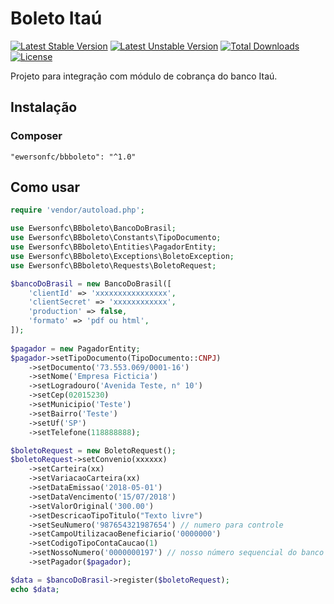 # Boleto Itaú
[![Latest Stable Version](https://poser.pugx.org/matheushack/itauboleto/v/stable)](https://packagist.org/packages/ewersonfc/bbboleto)
[![Latest Unstable Version](https://poser.pugx.org/matheushack/itauboleto/v/unstable)](https://packagist.org/packages/ewersonfc/bbboleto)
[![Total Downloads](https://poser.pugx.org/matheushack/itauboleto/downloads)](https://packagist.org/packages/ewersonfc/bbboleto)
[![License](https://poser.pugx.org/matheushack/itauboleto/license)](https://packagist.org/packages/ewersonfc/bbboleto)
 

Projeto para integração com módulo de cobrança do banco Itaú.

## Instalação
### Composer
```
"ewersonfc/bbboleto": "^1.0"
```

## Como usar
```php
require 'vendor/autoload.php';

use Ewersonfc\BBboleto\BancoDoBrasil;
use Ewersonfc\BBboleto\Constants\TipoDocumento;
use Ewersonfc\BBboleto\Entities\PagadorEntity;
use Ewersonfc\BBboleto\Exceptions\BoletoException;
use Ewersonfc\BBboleto\Requests\BoletoRequest;

$bancoDoBrasil = new BancoDoBrasil([
	'clientId' => 'xxxxxxxxxxxxxxxx',
	'clientSecret' => 'xxxxxxxxxxxx',
	'production' => false,
	'formato' => 'pdf ou html',
]);
	
$pagador = new PagadorEntity;
$pagador->setTipoDocumento(TipoDocumento::CNPJ)
	->setDocumento('73.553.069/0001-16')
	->setNome('Empresa Ficticia')
	->setLogradouro('Avenida Teste, n° 10')
	->setCep(02015230)
	->setMunicipio('Teste')
	->setBairro('Teste')
	->setUf('SP')
	->setTelefone(118888888); 

$boletoRequest = new BoletoRequest();
$boletoRequest->setConvenio(xxxxxx)
	->setCarteira(xx) 
	->setVariacaoCarteira(xx) 
	->setDataEmissao('2018-05-01') 
	->setDataVencimento('15/07/2018') 
	->setValorOriginal('300.00') 
	->setDescricaoTipoTitulo("Texto livre")
	->setSeuNumero('987654321987654') // numero para controle 
	->setCampoUtilizacaoBeneficiario('0000000')
	->setCodigoTipoContaCaucao(1)
	->setNossoNumero('0000000197') // nosso número sequencial do banco 
	->setPagador($pagador); 

$data = $bancoDoBrasil->register($boletoRequest);
echo $data;
```
